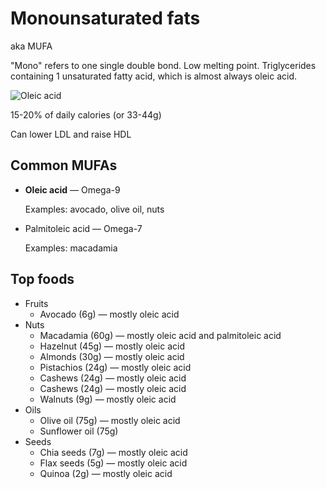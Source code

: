 # Monounsaturated fats

aka MUFA

"Mono" refers to one single double bond. Low melting point. Triglycerides containing 1 unsaturated fatty acid, which is almost always oleic acid.

![Oleic acid](https://en.wikipedia.org/wiki/Oleic_acid#/media/File:Oleic-acid-3D-vdW.png)

15-20% of daily calories (or 33-44g)

Can lower LDL and raise HDL

## Common MUFAs

* **Oleic acid** — Omega-9

  Examples: avocado, olive oil, nuts

* Palmitoleic acid — Omega-7

  Examples: macadamia


## Top foods

* Fruits
    * Avocado (6g) — mostly oleic acid
* Nuts
    * Macadamia (60g) — mostly oleic acid and palmitoleic acid
    * Hazelnut (45g) — mostly oleic acid
    * Almonds (30g) — mostly oleic acid
    * Pistachios (24g) — mostly oleic acid
    * Cashews (24g) — mostly oleic acid
    * Cashews (24g) — mostly oleic acid
    * Walnuts (9g) — mostly oleic acid
* Oils
    * Olive oil (75g) — mostly oleic acid
    * Sunflower oil (75g)
* Seeds
    * Chia seeds (7g) — mostly oleic acid
    * Flax seeds (5g) — mostly oleic acid
    * Quinoa (2g) — mostly oleic acid
